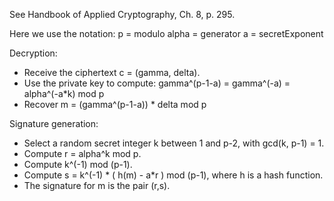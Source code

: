 See Handbook of Applied Cryptography, Ch. 8, p. 295.

Here we use the notation:
	p = modulo
	alpha = generator
	a = secretExponent

Decryption:
* Receive the ciphertext c = (gamma, delta).
* Use the private key to compute:
	gamma^(p-1-a) = gamma^(-a) = alpha^(-a*k) mod p
* Recover m = (gamma^(p-1-a)) * delta mod p

Signature generation:
* Select a random secret integer k between 1 and p-2, with gcd(k, p-1) = 1.
* Compute r = alpha^k mod p.
* Compute k^(-1) mod (p-1).
* Compute s = k^(-1) * ( h(m) - a*r ) mod (p-1), where h is a hash function.
* The signature for m is the pair (r,s).


